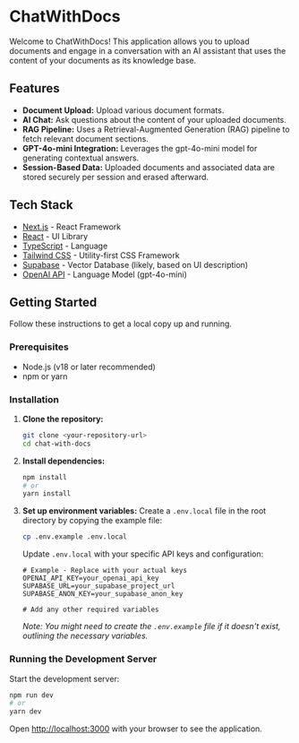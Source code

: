 # ChatWithDocs

Welcome to ChatWithDocs! This application allows you to upload documents and engage in a conversation with an AI assistant that uses the content of your documents as its knowledge base.

## Features

*   **Document Upload:** Upload various document formats.
*   **AI Chat:** Ask questions about the content of your uploaded documents.
*   **RAG Pipeline:** Uses a Retrieval-Augmented Generation (RAG) pipeline to fetch relevant document sections.
*   **GPT-4o-mini Integration:** Leverages the gpt-4o-mini model for generating contextual answers.
*   **Session-Based Data:** Uploaded documents and associated data are stored securely per session and erased afterward.

## Tech Stack

*   [Next.js](https://nextjs.org/) - React Framework
*   [React](https://reactjs.org/) - UI Library
*   [TypeScript](https://www.typescriptlang.org/) - Language
*   [Tailwind CSS](https://tailwindcss.com/) - Utility-first CSS Framework
*   [Supabase](https://supabase.io/) - Vector Database (likely, based on UI description)
*   [OpenAI API](https://openai.com/api/) - Language Model (gpt-4o-mini)

## Getting Started

Follow these instructions to get a local copy up and running.

### Prerequisites

*   Node.js (v18 or later recommended)
*   npm or yarn

### Installation

1.  **Clone the repository:**
    ```bash
    git clone <your-repository-url>
    cd chat-with-docs
    ```
2.  **Install dependencies:**
    ```bash
    npm install
    # or
    yarn install
    ```
3.  **Set up environment variables:**
    Create a `.env.local` file in the root directory by copying the example file:
    ```bash
    cp .env.example .env.local
    ```
    Update `.env.local` with your specific API keys and configuration:
    ```env
    # Example - Replace with your actual keys
    OPENAI_API_KEY=your_openai_api_key
    SUPABASE_URL=your_supabase_project_url
    SUPABASE_ANON_KEY=your_supabase_anon_key

    # Add any other required variables
    ```
    *Note: You might need to create the `.env.example` file if it doesn't exist, outlining the necessary variables.*

### Running the Development Server

Start the development server:

```bash
npm run dev
# or
yarn dev
```

Open [http://localhost:3000](http://localhost:3000) with your browser to see the application.
